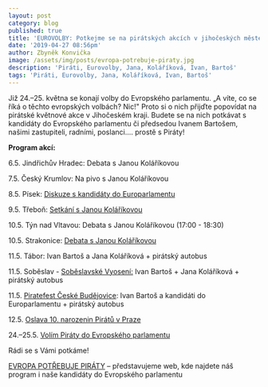 ```yaml
---
layout: post
category: blog
published: true
title: 'EUROVOLBY: Potkejme se na pirátských akcích v jihočeských městech '
date: '2019-04-27 08:56pm'
author: Zbyněk Konvička
image: /assets/img/posts/evropa-potrebuje-piraty.jpg
description: 'Piráti, Eurovolby, Jana, Koláříková, Ivan, Bartoš'
tags: 'Piráti, Eurovolby, Jana, Koláříková, Ivan, Bartoš'
---
```

Již 24.–25. května se konají volby do Evropského parlamentu. „A víte, co se říká o těchto evropských volbách? Nic!" Proto si o nich přijďte popovídat na pirátské květnové akce v Jihočeském kraji. Budete se na nich potkávat s kandidáty do Evropského parlamentu či předsedou Ivanem Bartošem, našimi zastupiteli, radními, poslanci.... prostě s Piráty!

**Program akcí:**

6.5. Jindřichův Hradec: Debata s Janou Koláříkovou

7.5. Český Krumlov: Na pivo s Janou Koláříkovou

8.5. Písek: [Diskuze s kandidáty do Europarlamentu](https://www.facebook.com/events/415512442610782/)

9.5. Třeboň: [Setkání s Janou Koláříkovou](https://www.facebook.com/events/409540163210707/)

10.5. Týn nad Vltavou: Debata s Janou Koláříkovou (17:00 - 18:30) 

10.5. Strakonice: [Debata s Janou Koláříkovou](https://www.facebook.com/events/387393678524710/) 

11.5. Tábor: Ivan Bartoš a Jana Koláříková + pirátský autobus

11.5. Soběslav - [Soběslavské Vyosení:](https://www.facebook.com/events/387380632116216/) Ivan Bartoš + Jana Koláříková + pirátský autobus 

11.5. [Piratefest České Budějovice](https://www.facebook.com/events/377225779794824/): Ivan Bartoš a kandidáti do Europarlamentu + pirátský autobus 

12.5. [Oslava 10. narozenin Pirátů v Praze](https://www.facebook.com/events/1073277869533670/)

24.–25.5. [Volím Piráty do Evropského parlamentu](https://www.facebook.com/events/383658125784369/)



Rádi se s Vámi potkáme!

[EVROPA POTŘEBUJE PIRÁTY](https://evropapotrebuje.cz) – představujeme web, kde najdete náš program i naše kandidáty do Evropského parlamentu
